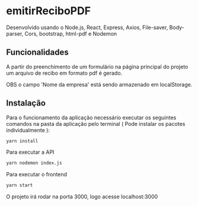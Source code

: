 # emitirReciboPDF

Desenvolvido usando o Node.js, React, Express, Axios, File-saver, Body-parser, Cors, bootstrap, html-pdf e Nodemon

## Funcionalidades

A partir do preenchimento de um formulário na página principal do projeto um arquivo de recibo em formato pdf é gerado.

OBS o campo 'Nome da empresa' está sendo armazenado em localStorage.

## Instalação

Para o funcionamento da aplicação necessário executar os seguintes comandos na pasta da aplicação pelo terminal ( Pode instalar os pacotes individualmente ):

```bash
yarn install
```

Para executar a API
```bash
yarn nodemon index.js
```

Para executar o frontend
```bash
yarn start
```

O projeto irá rodar na porta 3000, logo acesse localhost:3000

